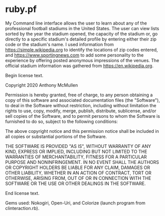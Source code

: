 # ruby.pf
My Command line interface allows the user to learn about any of the professional football stadiums in the United States. The user can view lists sorted by the year the stadium opened, the capacity of the stadium or, go directly to a specific stadium's detailed profile by entering either their zip code or the stadium's name. I used information from  https://simple.wikipedia.org to identify the locations of  zip codes entered, and https://www.sportingnews.com to add some personailty to the experience by offering posted anonymous impressions of the venues. The official  stadium information was gathered from https://en.wikipedia.org. 

Begin license text.

Copyright 2020 Anthony McMullen

Permission is hereby granted, free of charge, to any person obtaining a copy of this software and associated documentation files (the "Software"), to deal in the Software without restriction, including without limitation the rights to use, copy, modify, merge, publish, distribute, sublicense, and/or sell copies of the Software, and to permit persons to whom the Software is furnished to do so, subject to the following conditions:

The above copyright notice and this permission notice shall be included in all copies or substantial portions of the Software.

THE SOFTWARE IS PROVIDED "AS IS", WITHOUT WARRANTY OF ANY KIND, EXPRESS OR IMPLIED, INCLUDING BUT NOT LIMITED TO THE WARRANTIES OF MERCHANTABILITY, FITNESS FOR A PARTICULAR PURPOSE AND NONINFRINGEMENT. IN NO EVENT SHALL THE AUTHORS OR COPYRIGHT HOLDERS BE LIABLE FOR ANY CLAIM, DAMAGES OR OTHER LIABILITY, WHETHER IN AN ACTION OF CONTRACT, TORT OR OTHERWISE, ARISING FROM, OUT OF OR IN CONNECTION WITH THE SOFTWARE OR THE USE OR OTHER DEALINGS IN THE SOFTWARE.

End license text.

Gems used: Nokogiri, Open-Uri, and Colorize 
(launch program from clinteraction.rb).
